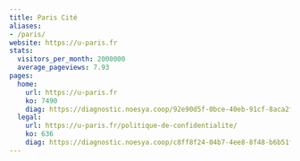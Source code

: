 ```yaml
---
title: Paris Cité
aliases: 
- /paris/
website: https://u-paris.fr
stats:
  visitors_per_month: 2000000
  average_pageviews: 7.93
pages:
  home: 
    url: https://u-paris.fr
    ko: 7490
    diag: https://diagnostic.noesya.coop/92e90d5f-0bce-40eb-91cf-8aca2f7c9d2d
  legal: 
    url: https://u-paris.fr/politique-de-confidentialite/
    ko: 636
    diag: https://diagnostic.noesya.coop/c8ff8f24-04b7-4ee8-8f48-b6b51ffc5c0a
---
```

